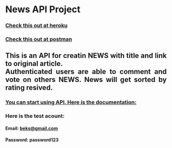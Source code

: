 # News API Project

### [Check this out at heroku](https://news-api-yntymak.herokuapp.com)
### [Check this out at postman](https://www.postman.com/gold-crater-982058/workspace/newsapi-yntymak)

## <div style="text-align: justify">This is an API for creatin NEWS with title and link to original article.<br />Authenticated users are able to comment and vote on others NEWS. News will get sorted by rating resived.</div>

### [You can start using API. Here is the documentation:](https://news-api-yntymak.herokuapp.com/docs)

### Here is the test acount:
#### Email: beks@gmail.com
#### Password: password123
